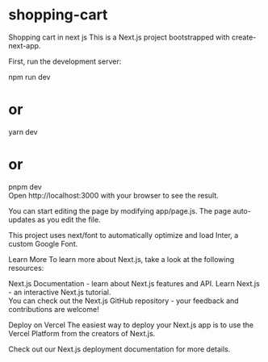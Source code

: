 # shopping-cart
Shopping cart in next js
This is a Next.js project bootstrapped with create-next-app. 
   

First, run the development server:  
     
npm run dev  
# or       
yarn dev      
# or  
pnpm dev      
Open http://localhost:3000 with your browser to see the result. 
 
You can start editing the page by modifying app/page.js. The page auto-updates as you edit the file.
 
This project uses next/font to automatically optimize and load Inter, a custom Google Font.


Learn More 
To learn more about Next.js, take a look at the following resources:

Next.js Documentation - learn about Next.js features and API.
Learn Next.js - an interactive Next.js tutorial.  
You can check out the Next.js GitHub repository - your feedback and contributions are welcome!
 
Deploy on Vercel
The easiest way to deploy your Next.js app is to use the Vercel Platform from the creators of Next.js.
 
Check out our Next.js deployment documentation for more details. 
   
